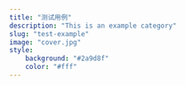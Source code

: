 ```yaml
---
title: "测试用例"
description: "This is an example category"
slug: "test-example"
image: "cover.jpg"
style:
    background: "#2a9d8f"
    color: "#fff"
---
```

